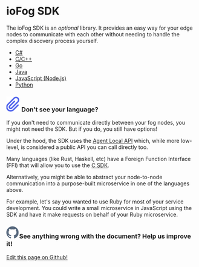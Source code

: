 # ioFog SDK

The ioFog SDK is an _optional_ library. It provides an easy way for your edge nodes to communicate with each other without needing to handle the complex discovery process yourself.

- [C#](https://github.com/eclipse-iofog/iofog-csharp-sdk)
- [C/C++](https://github.com/eclipse-iofog/iofog-c-sdk)
- [Go](https://github.com/Datasance/iofog-go-sdk)
- [Java](https://github.com/eclipse-iofog/iofog-java-sdk)
- [JavaScript (Node.js)](https://github.com/Datasance/iofog-nodejs-sdk)
- [Python](https://github.com/eclipse-iofog/iofog-python-sdk)

<aside class="notifications info">
  <h3><img src="/images/icos/ico-note.svg" alt=""/> Don't see your language?</h3>
  <p>If you don't need to communicate directly between your fog nodes, you might not need the SDK. But if you do, you still have options!</p>
  <p>Under the hood, the SDK uses the <a href="..//reference-agent/local-api">Agent Local API</a> which, while more low-level, is considered a public API you can call directly too.</p>
  <p>Many languages (like Rust, Haskell, etc) have a Foreign Function Interface (FFI) that will allow you to use the <a href="https://github.com/eclipse-iofog/iofog-c-sdk">C SDK</a>.</p>
  <p>Alternatively, you might be able to abstract your node-to-node communication into a purpose-built microservice in one of the languages above.</p>
  <p>For example, let's say you wanted to use Ruby for most of your service development. You could write a small microservice in JavaScript using the SDK and have it make requests on behalf of your Ruby microservice.</p>
</aside>

<aside class="notifications contribute">
  <h3><img src="/images/icos/ico-github.svg" alt=""/>See anything wrong with the document? Help us improve it!</h3>
  <a href="https://github.com/Datasance/docs.datasance.com/edit/main/docs/developing-microservices/sdk.md"
    target="_blank">
    <p>Edit this page on Github!</p>
  </a>
</aside>

